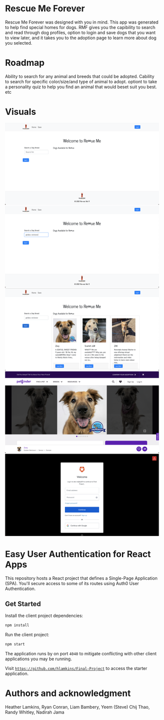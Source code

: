 
# Rescue Me Forever 

Rescue Me Forever was designed with you in mind. This app was generated to help find special homes for dogs. RMF gives you the capibility to search and read through dog profiles, option to login and save dogs that you want to view later, and it takes you to the adoption page to learn more about dog you selected. 


# Roadmap

Ability to search for any animal and breeds that could be adopted. 
Cability to search for specific color/size/and type of animal to adopt.
optiont to take a personality quiz to help you find an animal that would beset suit you best.
etc



# Visuals

![Home Page](Client/images/homepage.png)
![Search via breed type](Client/images/homepagewithtext.png)
![Search Result](Client/images/result.png)
![Adoption Page](Client/images/adoptionpage.png)
![Login Page](Client/images/loginpage.png)



# Easy User Authentication for React Apps

This repository hosts a React project that defines a Single-Page Application (SPA). You'll secure access to some of its routes using Auth0 User Authentication.

## Get Started

Install the client project dependencies:

```bash
npm install
```

Run the client project:

```bash
npm start
```

The application runs by on port `4040` to mitigate conflicting with other client applications you may be running.

Visit [`https://github.com/hlamkins/Final-Project`](https://github.com/hlamkins/Final-Project) to access the starter application.



# Authors and acknowledgment

Heather Lamkins, Ryan Conran, Liam Bambery, Yeem (Steve) Chij Thao, Randy Whitley, Nadirah Jama


